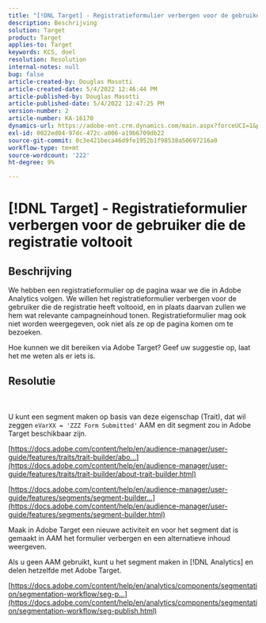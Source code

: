 ```yaml
---
title: "[!DNL Target] - Registratieformulier verbergen voor de gebruiker die de registratie voltooit"
description: Beschrijving
solution: Target
product: Target
applies-to: Target
keywords: KCS, doel
resolution: Resolution
internal-notes: null
bug: false
article-created-by: Douglas Masotti
article-created-date: 5/4/2022 12:46:44 PM
article-published-by: Douglas Masotti
article-published-date: 5/4/2022 12:47:25 PM
version-number: 2
article-number: KA-16170
dynamics-url: https://adobe-ent.crm.dynamics.com/main.aspx?forceUCI=1&pagetype=entityrecord&etn=knowledgearticle&id=6049f73b-a8cb-ec11-a7b6-6045bd00d7cd
exl-id: 0022ed04-97dc-472c-a006-a19b6709db22
source-git-commit: 0c3e421beca46d9fe1952b1f98538a50697216a0
workflow-type: tm+mt
source-wordcount: '222'
ht-degree: 9%

---
```


# [!DNL Target] - Registratieformulier verbergen voor de gebruiker die de registratie voltooit

## Beschrijving


We hebben een registratieformulier op de pagina waar we die in Adobe Analytics volgen. We willen het registratieformulier verbergen voor de gebruiker die de registratie heeft voltooid, en in plaats daarvan zullen we hem wat relevante campagneinhoud tonen. Registratieformulier mag ook niet worden weergegeven, ook niet als ze op de pagina komen om te bezoeken.

Hoe kunnen we dit bereiken via Adobe Target? Geef uw suggestie op, laat het me weten als er iets is.


## Resolutie

 <br><br>
U kunt een segment maken op basis van deze eigenschap (Trait), dat wil zeggen `eVarXX = 'ZZZ Form Submitted'` AAM en dit segment zou in Adobe Target beschikbaar zijn.

[https://docs.adobe.com/content/help/en/audience-manager/user-guide/features/traits/trait-builder/abo...](https://docs.adobe.com/content/help/en/audience-manager/user-guide/features/traits/trait-builder/about-trait-builder.html)

[https://docs.adobe.com/content/help/en/audience-manager/user-guide/features/segments/segment-builder...](https://docs.adobe.com/content/help/en/audience-manager/user-guide/features/segments/segment-builder.html)

Maak in Adobe Target een nieuwe activiteit en voor het segment dat is gemaakt in AAM het formulier verbergen en een alternatieve inhoud weergeven.



Als u geen AAM gebruikt, kunt u het segment maken in [!DNL Analytics] en delen hetzelfde met Adobe Target.

[https://docs.adobe.com/content/help/en/analytics/components/segmentation/segmentation-workflow/seg-p...](https://docs.adobe.com/content/help/en/analytics/components/segmentation/segmentation-workflow/seg-publish.html)
